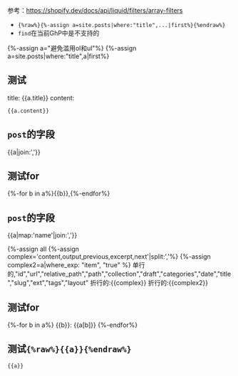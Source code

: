 参考：https://shopify.dev/docs/api/liquid/filters/array-filters
- `{%raw%}{%-assign a=site.posts|where:"title",...|first%}{%endraw%}`
- `find`在当前GhP中是不支持的

{%-assign a="避免滥用ol和ul"%}
{%-assign a=site.posts|where:"title",a|first%}

## 测试
title: {{a.title}}
content:
```
{{a.content}}
```

## `post`的字段
{{a|join:','}}
## 测试for
{%-for b in a%}{{b}},{%-endfor%}

## `post`的字段
{{a|map:'name'|join:','}}
<!--这里有个很玄妙的情况：post（这里的a）
`a|join...`会取每个*字段的名称*
但`a|where_exp`看来不是取名称，而是取实例
似乎`where_exp`是一个特殊的-->
{%-assign all
{%-assign complex='content,output,previous,excerpt,next'|split:','%}
{%-assign complex2=a|where_exp: "item", "true" %}
单行的,"id","url","relative_path","path","collection","draft","categories","date","title","slug","ext","tags","layout"
折行的:{{complex}}
折行的:{{complex2}}

## 测试for
{%-for b in a%}
{{b}}: {{a[b]}}
{%-endfor%}

## 测试`{%raw%}{{a}}{%endraw%}`
```
{{a}}
```
